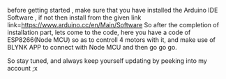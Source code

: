 before getting started , make sure that you have installed the Arduino IDE Software , if not then install from the given link
link=https://www.arduino.cc/en/Main/Software
So after the completion of installation part, lets come to the code, here you have a code of ESP8266(Node MCU) so as to controll 4 motors with it, and make use of BLYNK APP to connect with Node MCU and then go go go.


So stay tuned, and always keep yourself updating by peeking into my account ;x
